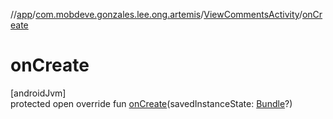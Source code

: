//[app](../../../index.md)/[com.mobdeve.gonzales.lee.ong.artemis](../index.md)/[ViewCommentsActivity](index.md)/[onCreate](on-create.md)

# onCreate

[androidJvm]\
protected open override fun [onCreate](on-create.md)(savedInstanceState: [Bundle](https://developer.android.com/reference/kotlin/android/os/Bundle.html)?)
